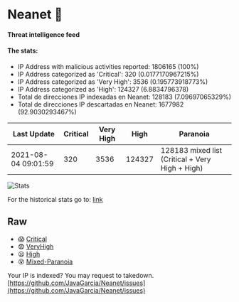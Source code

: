# Neanet :hocho:
#### Threat intelligence feed
#### The stats:

- IP Address with malicious activities reported: 1806165 (100%)
- IP Address categorized as 'Critical':  320 (0.0177170967215%)
- IP Address categorized as 'Very High':  3536 (0.195773918773%)
- IP Address categorized as 'High':  124327 (6.8834796378)
- Total de direcciones IP indexadas en Neanet:  128183 (7.09697065329%)
- Total de direcciones IP descartadas en Neanet:  1677982 (92.9030293467%)

| Last Update | Critical | Very High | High | Paranoia |
| --- | --- | --- | --- | --- |
| 2021-08-04 09:01:59 | 320 | 3536 | 124327 | 128183 mixed list (Critical + Very High + High)|

![Stats](https://docs.google.com/spreadsheets/d/e/2PACX-1vSnaNMIXVabIpDJjufMlzH7poXnshF3mgd8Is1g9ytUEzVsP5my4Trn8f-xkoLLQ38xpL3HtmUexLo6/pubchart?oid=501124687&format=image)

For the historical stats go to: [link](/stats.csv)
## Raw
- :scream: [Critical](https://raw.githubusercontent.com/JavaGarcia/Neanet/master/blacklists/neanet_critical.txt)
- :fearful: [VeryHigh](https://raw.githubusercontent.com/JavaGarcia/Neanet/master/blacklists/neanet_veryHigh.txtt)
- :frowning: [High](https://raw.githubusercontent.com/JavaGarcia/Neanet/master/blacklists/neanet_high.txt)
- :dizzy_face: [Mixed-Paranoia](https://raw.githubusercontent.com/JavaGarcia/Neanet/master/blacklists/neanet_all.txt)


Your IP is indexed? You may request to takedown. [https://github.com/JavaGarcia/Neanet/issues](https://github.com/JavaGarcia/Neanet/issues)





















































































































































































































































































































































































































































































































































































































































































































































































































































































































































































































































































































































































































































































































































































































































































































































































































































































































































































































































































































































































































































































































































































































































































































































































































































































































































































































































































































































































































































































































































































































































































































































































































































































































































































































































































































































































































































































































































































































































































































































































































































































































































































































































































































































































































































































































































































































































































































































































































































































































































































































































































































































































































































































































































































































































































































































































































































































































































































































































































































































































































































































































































































































































































































































































































































































































































































































































































































































































































































































































































































































































































































































































































































































































































































































































































































































































































































































































































































































































































































































































































































































































































































